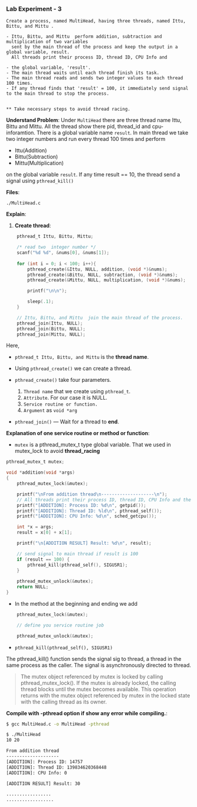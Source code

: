 ### Lab Experiment - 3

```
Create a process, named MultiHead, having three threads, named Ittu, Bittu, and Mittu .

- Ittu, Bittu, and Mittu  perform addition, subtraction and multiplication of two variables 
  sent by the main thread of the process and keep the output in a global variable, result. 
  All threads print their process ID, thread ID, CPU Info and 

- the global variable, 'result'.
- The main thread waits until each thread finish its task.
- The main thread reads and sends two integer values to each thread 100 times.
- If any thread finds that 'result' = 100, it immediately send signal to the main thread to stop the process.


** Take necessary steps to avoid thread racing.
```

**Understand Problem**: Under `MultiHead` there are three thread name Ittu, Bittu and Mittu. All the thread show there pid, thread_id and cpu-inforamtion. There is a global variable name `result`. In main thread we take two integer numbers and run every thread 100 times and perform 

- Ittu(Addition)
- Bittu(Subtraction)
- Mittu(Multiplication)

on the global variable `result`. If any time result == 10, the thread send a signal using `pthread_kill()`


**Files**:

`./MultiHead.c`

**Explain**:

1. **Create thread**:

```c
    pthread_t Ittu, Bittu, Mittu;

    /* read two  integer number */
    scanf("%d %d", &nums[0], &nums[1]);
    
    for (int i = 0; i < 100; i++){
        pthread_create(&Ittu, NULL, addition, (void *)&nums);
        pthread_create(&Bittu, NULL, subtraction, (void *)&nums);
        pthread_create(&Mittu, NULL, multiplication, (void *)&nums);

        printf("\n\n");

        sleep(.1);
    }

    // Ittu, Bittu, and Mittu  join the main thread of the process.
    pthread_join(Ittu, NULL);
    pthread_join(Bittu, NULL);
    pthread_join(Mittu, NULL);
```

Here,

- `pthread_t Ittu, Bittu, and Mittu` is the **thread name**.
- Using `pthread_create()` we can create a thread.
- `pthread_create()` take four parameters. 
    
    1. `Thread name` that we create using `pthread_t`.
    2. `Attribute`. For our case it is NULL.
    3. `Service routine or function.`
    4. `Argument` as `void *arg`
- `pthread_join()` — Wait for a thread to **end**.


**Explanation of one service routine or method or function**: 

- `mutex` is a pthread_mutex_t type global variable. That we used in mutex_lock to avoid **thread_racing** 

```c
pthread_mutex_t mutex;       
```

```c
void *addition(void *args)
{
    pthread_mutex_lock(&mutex);

    printf("\nFrom addition thread\n--------------------\n");
    // All threads print their process ID, thread ID, CPU Info and the Result, 'result'.
    printf("[ADDITION]: Process ID: %d\n", getpid());
    printf("[ADDITION]: Thread ID: %ld\n", pthread_self());
    printf("[ADDITION]: CPU Info: %d\n", sched_getcpu());

    int *x = args;
    result = x[0] + x[1];

    printf("\n[ADDITION RESULT] Result: %d\n", result);

    // send signal to main thread if result is 100
    if (result == 100) {
        pthread_kill(pthread_self(), SIGUSR1);
    }
    
    pthread_mutex_unlock(&mutex);
    return NULL;
}
```

- In the method at the beginning and ending we add 

```c
    pthread_mutex_lock(&mutex);

    // define you service routine job

    pthread_mutex_unlock(&mutex);
```

- `pthread_kill(pthread_self(), SIGUSR1)`

The  pthread_kill() function sends the signal sig to thread, a thread in the same process as the caller.  The signal is asynchronously directed to thread.


> The mutex object referenced by mutex is locked by calling pthread_mutex_lock(). If the mutex is already locked, the calling thread blocks until the mutex becomes available. This operation returns with the mutex object referenced by mutex in the locked state with the calling thread as its owner.



**Compile with -pthread option if show any error while compiling.**:

```bash
$ gcc MultiHead.c -o MultiHead -pthread

$ ./MultiHead
10 20

From addition thread
--------------------
[ADDITION]: Process ID: 14757
[ADDITION]: Thread ID: 139834620368448
[ADDITION]: CPU Info: 0

[ADDITION RESULT] Result: 30

.................
..................
```